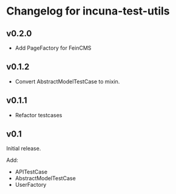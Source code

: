 Changelog for incuna-test-utils
============================

v0.2.0
------
* Add PageFactory for FeinCMS

v0.1.2
------
* Convert AbstractModelTestCase to mixin.

v0.1.1
------
* Refactor testcases

v0.1
------
Initial release.

Add:

* APITestCase
* AbstractModelTestCase
* UserFactory
